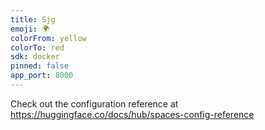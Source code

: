 ```yaml
---
title: Sjg
emoji: 🌍
colorFrom: yellow
colorTo: red
sdk: docker
pinned: false
app_port: 8000
---
```


Check out the configuration reference at https://huggingface.co/docs/hub/spaces-config-reference
